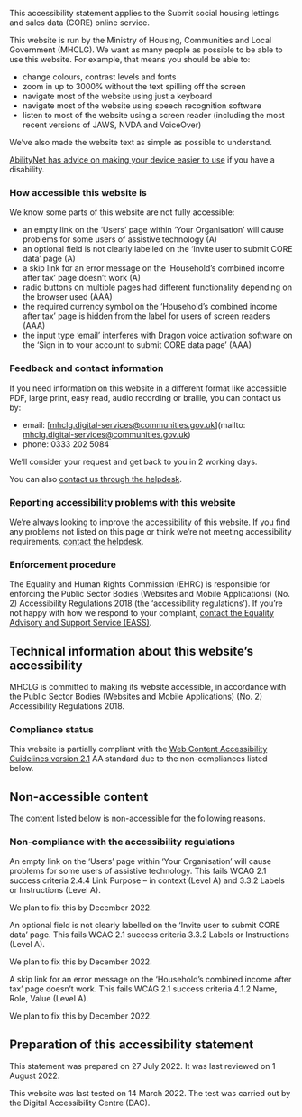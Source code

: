 This accessibility statement applies to the Submit social housing lettings and sales data (CORE) online service.

This website is run by the Ministry of Housing, Communities and Local Government (MHCLG). We want as many people as possible to be able to use this website. For example, that means you should be able to:

- change colours, contrast levels and fonts
- zoom in up to 3000% without the text spilling off the screen
- navigate most of the website using just a keyboard
- navigate most of the website using speech recognition software
- listen to most of the website using a screen reader (including the most recent versions of JAWS, NVDA and VoiceOver)

We’ve also made the website text as simple as possible to understand.

[AbilityNet has advice on making your device easier to use](https://mcmw.abilitynet.org.uk/) if you have a disability.

### How accessible this website is

We know some parts of this website are not fully accessible:

- an empty link on the ‘Users’ page within ‘Your Organisation’ will cause problems for some users of assistive technology (A)
- an optional field is not clearly labelled on the ‘Invite user to submit CORE data’ page (A)
- a skip link for an error message on the ‘Household’s combined income after tax’ page doesn’t work (A)
- radio buttons on multiple pages had different functionality depending on the browser used (AAA)
- the required currency symbol on the ‘Household’s combined income after tax’ page is hidden from the label for users of screen readers (AAA)
- the input type ‘email’ interferes with Dragon voice activation software on the ‘Sign in to your account to submit CORE data page’ (AAA)

### Feedback and contact information

If you need information on this website in a different format like accessible PDF, large print, easy read, audio recording or braille, you can contact us by:

- email: [mhclg.digital-services@communities.gov.uk](mailto: mhclg.digital-services@communities.gov.uk)
- phone: 0333 202 5084

We’ll consider your request and get back to you in 2 working days.

You can also [contact us through the helpdesk](https://dluhcdigital.atlassian.net/servicedesk/customer/portal/6/group/11).

### Reporting accessibility problems with this website

We’re always looking to improve the accessibility of this website. If you find any problems not listed on this page or think we’re not meeting accessibility requirements, [contact the helpdesk](https://dluhcdigital.atlassian.net/servicedesk/customer/portal/6/group/11).

### Enforcement procedure

The Equality and Human Rights Commission (EHRC) is responsible for enforcing the Public Sector Bodies (Websites and Mobile Applications) (No. 2) Accessibility Regulations 2018 (the ‘accessibility regulations’). If you’re not happy with how we respond to your complaint, [contact the Equality Advisory and Support Service (EASS)](https://www.equalityadvisoryservice.com/).

## Technical information about this website’s accessibility

MHCLG is committed to making its website accessible, in accordance with the Public Sector Bodies (Websites and Mobile Applications) (No. 2) Accessibility Regulations 2018.

### Compliance status

This website is partially compliant with the [Web Content Accessibility Guidelines version 2.1](https://www.w3.org/TR/WCAG21/) AA standard due to the non-compliances listed below.

## Non-accessible content

The content listed below is non-accessible for the following reasons.

### Non-compliance with the accessibility regulations

An empty link on the ‘Users’ page within ‘Your Organisation’ will cause problems for some users of assistive technology. This fails WCAG 2.1 success criteria 2.4.4 Link Purpose – in context (Level A) and 3.3.2 Labels or Instructions (Level A).

We plan to fix this by December 2022.

An optional field is not clearly labelled on the ‘Invite user to submit CORE data’ page. This fails WCAG 2.1 success criteria 3.3.2 Labels or Instructions (Level A).

We plan to fix this by December 2022.

A skip link for an error message on the ‘Household’s combined income after tax’ page doesn’t work. This fails WCAG 2.1 success criteria 4.1.2 Name, Role, Value (Level A).

We plan to fix this by December 2022.

## Preparation of this accessibility statement

This statement was prepared on 27 July 2022. It was last reviewed on 1 August 2022.

This website was last tested on 14 March 2022. The test was carried out by the Digital Accessibility Centre (DAC).
